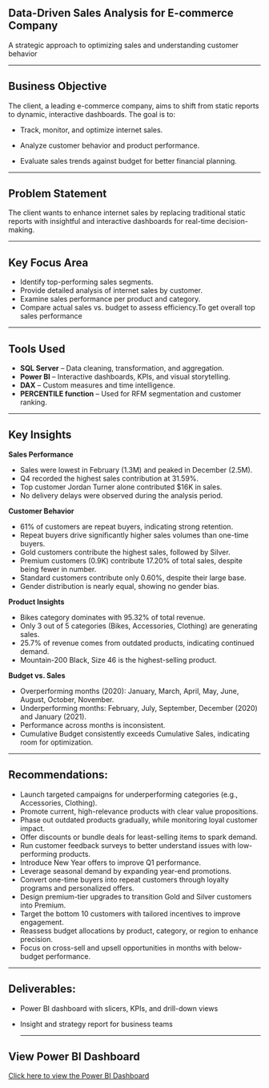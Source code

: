 
## Data-Driven Sales Analysis for  E-commerce Company
A strategic approach to optimizing sales and understanding customer behavior

---

## Business Objective
The client, a leading e-commerce company, aims to shift from static reports to dynamic, interactive dashboards. The goal is to:

- Track, monitor, and optimize internet sales.
  
- Analyze customer behavior and product performance.
- Evaluate sales trends against budget for better financial planning.

---

## Problem Statement

The client wants to enhance internet sales by replacing traditional static reports with insightful and interactive dashboards for real-time decision-making.

---

## Key Focus Area

- Identify top-performing sales segments.
- Provide detailed analysis of internet sales by customer.
- Examine sales performance per product and category.
- Compare actual sales vs. budget to assess efficiency.To get overall top sales performance
---

## Tools Used

- **SQL Server** – Data cleaning, transformation, and aggregation.
- **Power BI** – Interactive dashboards, KPIs, and visual storytelling.
- **DAX** – Custom measures and time intelligence.
- **PERCENTILE function** – Used for RFM segmentation and customer ranking.

---
## Key Insights
**Sales Performance**
- Sales were lowest in February (1.3M) and peaked in December (2.5M).
- Q4 recorded the highest sales contribution at 31.59%.
- Top customer Jordan Turner alone contributed $16K in sales.
- No delivery delays were observed during the analysis period.

**Customer Behavior**
- 61% of customers are repeat buyers, indicating strong retention.
- Repeat buyers drive significantly higher sales volumes than one-time buyers.
- Gold customers contribute the highest sales, followed by Silver.
- Premium customers (0.9K) contribute 17.20% of total sales, despite being fewer in number.
- Standard customers contribute only 0.60%, despite their large base.
- Gender distribution is nearly equal, showing no gender bias.

**Product Insights**
- Bikes category dominates with 95.32% of total revenue.
- Only 3 out of 5 categories (Bikes, Accessories, Clothing) are generating sales.
- 25.7% of revenue comes from outdated products, indicating continued demand.
- Mountain-200 Black, Size 46 is the highest-selling product.

**Budget vs. Sales**
- Overperforming months (2020): January, March, April, May, June, August, October, November.
- Underperforming months: February, July, September, December (2020) and January (2021).
- Performance across months is inconsistent.
- Cumulative Budget consistently exceeds Cumulative Sales, indicating room for optimization.

---

## Recommendations:

- Launch targeted campaigns for underperforming categories (e.g., Accessories, Clothing).
- Promote current, high-relevance products with clear value propositions.
- Phase out outdated products gradually, while monitoring loyal customer impact.
- Offer discounts or bundle deals for least-selling items to spark demand.
- Run customer feedback surveys to better understand issues with low-performing products.
- Introduce New Year offers to improve Q1 performance.
- Leverage seasonal demand by expanding year-end promotions.
- Convert one-time buyers into repeat customers through loyalty programs and personalized offers.
- Design premium-tier upgrades to transition Gold and Silver customers into Premium.
- Target the bottom 10 customers with tailored incentives to improve engagement.
- Reassess budget allocations by product, category, or region to enhance precision.
- Focus on cross-sell and upsell opportunities in months with below-budget performance.

---

## Deliverables:

- Power BI dashboard with slicers, KPIs, and drill-down views
- Insight and strategy report for business teams

  ---

## View Power BI Dashboard

[Click here to view the Power BI Dashboard](https://app.powerbi.com/view?r=eyJrIjoiNDI4OGJiYjAtMjc3ZC00N2NlLTljMGMtYWFiOTdjYTdhYWEzIiwidCI6IjE3MjkzMTdiLTA3YzAtNDJmYS1hNWViLTY2OTc4ZmQyYjBmOSJ9)









